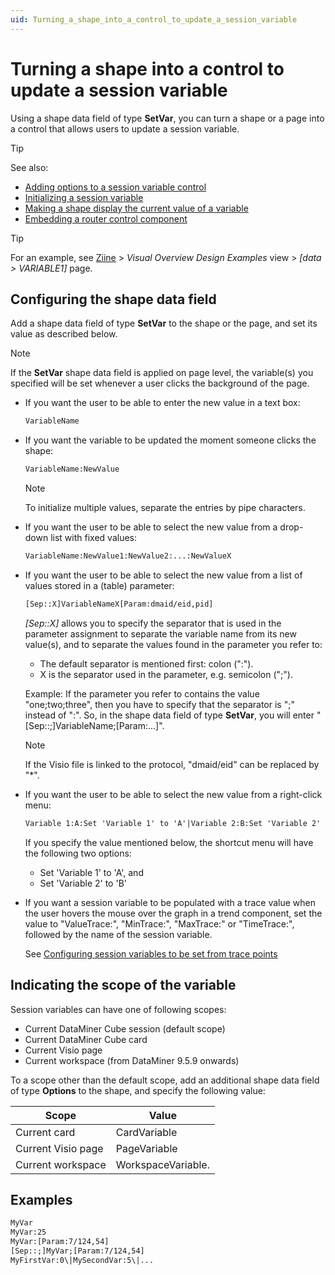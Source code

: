 ```yaml
---
uid: Turning_a_shape_into_a_control_to_update_a_session_variable
---
```


# Turning a shape into a control to update a session variable

Using a shape data field of type **SetVar**, you can turn a shape or a page into a control that allows users to update a session variable.

> [!TIP]
> See also:
>
> - [Adding options to a session variable control](xref:Adding_options_to_a_session_variable_control)
> - [Initializing a session variable](xref:Initializing_a_session_variable)
> - [Making a shape display the current value of a variable](xref:Making_a_shape_display_the_current_value_of_a_variable)
> - [Embedding a router control component](xref:Embedding_a_router_control_component)

> [!TIP]
> For an example, see [Ziine](xref:ZiineDemoSystem) > *Visual Overview Design Examples* view > *[data > VARIABLE1]* page.

## Configuring the shape data field

Add a shape data field of type **SetVar** to the shape or the page, and set its value as described below.

> [!NOTE]
> If the **SetVar** shape data field is applied on page level, the variable(s) you specified will be set whenever a user clicks the background of the page.

- If you want the user to be able to enter the new value in a text box:

  ```txt
  VariableName
  ```

- If you want the variable to be updated the moment someone clicks the shape:

  ```txt
  VariableName:NewValue
  ```

  > [!NOTE]
  > To initialize multiple values, separate the entries by pipe characters.

- If you want the user to be able to select the new value from a drop-down list with fixed values:

  ```txt
  VariableName:NewValue1:NewValue2:...:NewValueX
  ```

- If you want the user to be able to select the new value from a list of values stored in a (table) parameter:

  ```txt
  [Sep::X]VariableNameX[Param:dmaid/eid,pid]
  ```

  *\[Sep::X\]* allows you to specify the separator that is used in the parameter assignment to separate the variable name from its new value(s), and to separate the values found in the parameter you refer to:

  - The default separator is mentioned first: colon (":").
  - X is the separator used in the parameter, e.g. semicolon (";").

  Example: If the parameter you refer to contains the value "one;two;three", then you have to specify that the separator is ";" instead of ":". So, in the shape data field of type **SetVar**, you will enter "\[Sep::;\]VariableName;\[Param:...\]".

  > [!NOTE]
  > If the Visio file is linked to the protocol, "dmaid/eid" can be replaced by "\*".

- If you want the user to be able to select the new value from a right-click menu:

  ```txt
  Variable 1:A:Set 'Variable 1' to 'A'|Variable 2:B:Set 'Variable 2' to 'B'
  ```

  If you specify the value mentioned below, the shortcut menu will have the following two options:

  - Set 'Variable 1' to 'A', and
  - Set 'Variable 2' to 'B'

- If you want a session variable to be populated with a trace value when the user hovers the mouse over the graph in a trend component, set the value to "ValueTrace:", "MinTrace:", "MaxTrace:" or "TimeTrace:", followed by the name of the session variable.

  See [Configuring session variables to be set from trace points](xref:Linking_a_shape_to_a_trend_component#configuring-session-variables-to-be-set-from-trace-points)

## Indicating the scope of the variable

Session variables can have one of following scopes:

- Current DataMiner Cube session (default scope)
- Current DataMiner Cube card
- Current Visio page
- Current workspace (from DataMiner 9.5.9 onwards)

To a scope other than the default scope, add an additional shape data field of type **Options** to the shape, and specify the following value:

| Scope              | Value              |
| ------------------ | ------------------ |
| Current card       | CardVariable       |
| Current Visio page | PageVariable       |
| Current workspace  | WorkspaceVariable. |

## Examples

```txt
MyVar
MyVar:25
MyVar:[Param:7/124,54]
[Sep::;]MyVar;[Param:7/124,54]
MyFirstVar:0\|MySecondVar:5\|...
```
